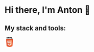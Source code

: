 <h1 align="left">Hi there, I'm Anton 👋</h1>
<h2 align="left">My stack and tools:</h2>
<img align="left" alt="HTML5" width="32px" src="https://raw.githubusercontent.com/github/explore/80688e429a7d4ef2fca1e82350fe8e3517d3494d/topics/html/html.png" />
